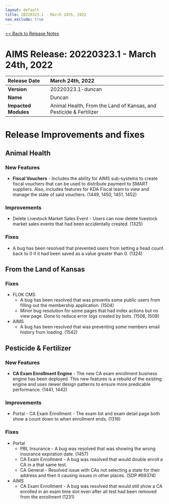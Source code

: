 ```yaml
---
layout: default
title: 20220323.1 - March 24th, 2022
nav_exclude: true
---
```

[<< Back to Release Notes](/aims-docs/docs/release/)

# AIMS Release: 20220323.1 - March 24th, 2022

| **Release Date** | March 24th, 2022 |
| :--- | :--- |
| **Version** | 20220323.1-duncan |
| **Name** | Duncan |
| **Impacted Modules** | Animal Health, From the Land of Kansas, and Pesticide & Fertilizer |


# Release Improvements and fixes

## **Animal Health**

### New Features

- **Fiscal Vouchers** - Includes the ability for AIMS sub-systems to create fiscal vouchers that can be used to distribute payment to SMART suppliers.  Also, includes features for KDA Fiscal team to view and manage the state of said vouchers. (1449, 1450, 1451, 1452)

### Improvements

- Delete Livestock Market Sales Event - Users can now delete livestock market sales events that had been accidentally created. (1325)

### Fixes

- A bug has been resolved that prevented users from setting a head count back to 0 if it had been saved as a value greater than 0. (1324)

## **From the Land of Kansas**

### Fixes

- FLOK CMS 
    - A bug has been resolved that was prevents some public users from filling out the membership application. (1504)
    - Minor bug resolution for some pages that had index actions but no view page.  Done to reduce error logs created by bots. (1508, 1509)
- AIMS
    - A bug has been resolved that was preventing some members email history from loading. (1542)

## **Pesticide & Fertilizer**

### New Features

- **CA Exam Enrollment Engine** - The new CA exam enrollment business engine has been deployed.  This new features is a rebuild of the existing engine and uses newer design patterns to ensure more predicable performance. (1441, 1442)

### Improvements

- Portal - CA Exam Enrollment - The exam list and exam detail page both show a count down to when enrollment ends. (1316)

### Fixes

- Portal 
    - PBL Insurance - A bug was resolved that was showing the wrong insurance expiration date. (1457)
    - CA Exam Enrollment - A bug was resolved that would double enroll a CA in a that same test. 
    - CA General - Resolved issue with CAs not selecting a state for their address and then it causing issues in other places. (SDP #69374)
- AIMS 
    - CA Exam Enrollment - A bug was resolved that would still show a CA enrolled in an exam time slot even after all test had been removed from the enrollment (1231)

